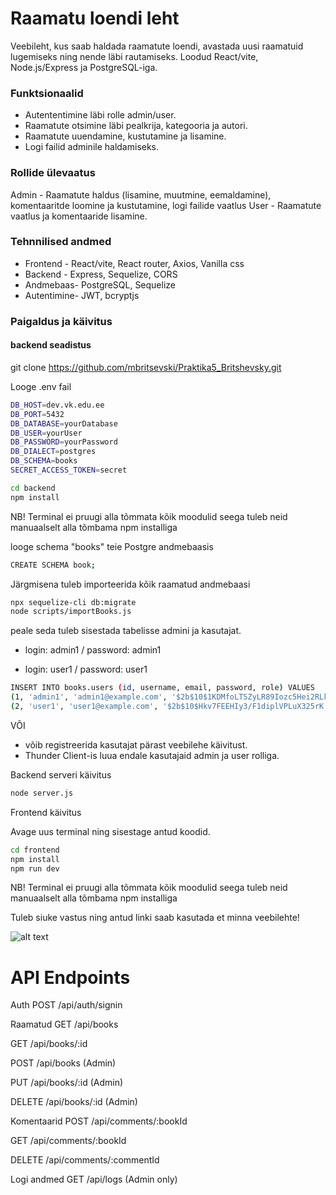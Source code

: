 # Raamatu loendi leht

Veebileht, kus saab haldada raamatute loendi, avastada uusi raamatuid lugemiseks ning nende läbi rautamiseks. Loodud React/vite, Node.js/Express ja PostgreSQL-iga.

### Funktsionaalid
* Autententimine läbi rolle admin/user.
* Raamatute otsimine läbi pealkrija, kategooria ja autori.
* Raamatute uuendamine, kustutamine ja lisamine.
* Logi failid adminile haldamiseks.

### Rollide ülevaatus

Admin - Raamatute haldus (lisamine, muutmine, eemaldamine), komentaaritde loomine ja kustutamine, logi failide vaatlus
User - Raamatute vaatlus ja komentaaride lisamine.

### Tehnnilised andmed
* Frontend - React/vite, React router, Axios, Vanilla css
* Backend - Express, Sequelize, CORS
* Andmebaas- PostgreSQL, Sequelize
* Autentimine- JWT, bcryptjs

### Paigaldus ja käivitus

#### backend seadistus

git clone https://github.com/mbritsevski/Praktika5_Britshevsky.git

Looge .env fail
```bash
DB_HOST=dev.vk.edu.ee
DB_PORT=5432
DB_DATABASE=yourDatabase
DB_USER=yourUser
DB_PASSWORD=yourPassword
DB_DIALECT=postgres
DB_SCHEMA=books
SECRET_ACCESS_TOKEN=secret
```
```bash
cd backend
npm install

```

NB! Terminal ei pruugi alla tõmmata kõik moodulid seega tuleb neid manuaalselt alla tõmbama npm installiga

looge schema "books" teie Postgre andmebaasis

```bash
CREATE SCHEMA book;

```
Järgmisena tuleb importeerida kõik raamatud andmebaasi

```bash
npx sequelize-cli db:migrate
node scripts/importBooks.js
```

peale seda tuleb sisestada tabelisse admini ja kasutajat.

* login: admin1 / password: admin1

* login: user1 / password: user1

```bash
INSERT INTO books.users (id, username, email, password, role) VALUES
(1, 'admin1', 'admin1@example.com', '$2b$10$1KDMfoLTSZyLR89Iozc5Hei2RLkfW3G5fxIIyjzaZ5BZH3QH1M51S', 'Admin'),
(2, 'user1', 'user1@example.com', '$2b$10$Hkv7FEEHIy3/F1diplVPLuX325rK.KaT2xYMx020Ib0ckFmkUvhVC', 'User');
```
VÕI
* võib registreerida kasutajat pärast veebilehe käivitust.
* Thunder Client-is luua endale kasutajaid admin ja user rolliga.

Backend serveri käivitus
```bash
node server.js
```

Frontend käivitus

Avage uus terminal ning sisestage antud koodid.

```bash
cd frontend
npm install
npm run dev
```
NB! Terminal ei pruugi alla tõmmata kõik moodulid seega tuleb neid manuaalselt alla tõmbama npm installiga

Tuleb siuke vastus ning antud linki saab kasutada et minna veebilehte!

![alt text](image.png)

# API Endpoints
Auth
POST /api/auth/signin

Raamatud
GET /api/books

GET /api/books/:id

POST /api/books (Admin)

PUT /api/books/:id (Admin)

DELETE /api/books/:id (Admin)

Komentaarid
POST /api/comments/:bookId

GET /api/comments/:bookId

DELETE /api/comments/:commentId

Logi andmed
GET /api/logs (Admin only)
